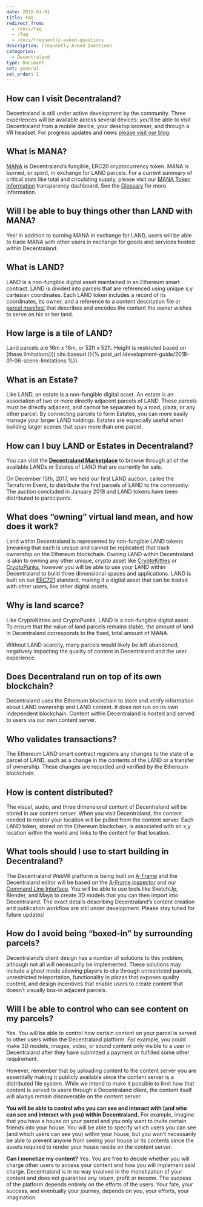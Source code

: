 ```yaml
---
date: 2018-01-01
title: FAQ
redirect_from:
  - /docs/faq
  - /faq
  - /docs/frequently-asked-questions
description: Frequently Asked Questions
categories:
  - Decentraland
type: Document
set: general
set_order: 1
---
```


## How can I visit Decentraland?

Decentraland is still under active development by the community. Three experiences will be available across several devices: you’ll be able to visit Decentraland from a mobile device, your desktop browser, and through a VR headset. For progress updates and news [please visit our blog](https://blog.decentraland.org/).

## What is MANA?

[MANA](https://etherscan.io/token/decentraland) is Decentraland’s fungible, ERC20 cryptocurrency token. MANA is burned, or spent, in exchange for LAND parcels. For a current summary of critical stats like total and circulating supply, please visit our [MANA Token Information](https://transparency.decentraland.org/) transparency dashboard. See the [Glossary](https://docs.decentraland.org/decentraland/glossary/) for more information.

## Will I be able to buy things other than LAND with MANA?

Yes! In addition to burning MANA in exchange for LAND, users will be able to trade MANA with other users in exchange for goods and services hosted within Decentraland.

## What is LAND?

LAND is a non-fungible digital asset maintained in an Ethereum smart contract. LAND is divided into parcels that are referenced using unique x,y cartesian coordinates. Each LAND token includes a record of its coordinates, its owner, and a reference to a content description file or [parcel manifest](https://github.com/decentraland/proposals/blob/master/dsp/0020.mediawiki) that describes and encodes the content the owner wishes to serve on his or her land.

## How large is a tile of LAND?

Land parcels are 16m x 16m, or 52ft x 52ft. Height is restricted based on [these limitations]{{ site.baseurl }}{% post_url /development-guide/2018-01-06-scene-limitations %}).

## What is an Estate?

Like LAND, an estate is a non-fungible digital asset. An estate is an association of two or more directly adjacent parcels of LAND. These parcels must be directly adjacent, and cannot be separated by a road, plaza, or any other parcel. By connecting parcels to form Estates, you can more easily manage your larger LAND holdings. Estates are especially useful when building larger scenes that span more than one parcel.

## How can I buy LAND or Estates in Decentraland?

You can visit the **[Decentraland Marketplace](https://market.decentraland.org)** to browse through all of the available LANDs or Estates of LAND that are currently for sale.

On December 15th, 2017, we held our first LAND auction, called the Terraform Event, to distribute the first parcels of LAND to the community. The auction concluded in January 2018 and LAND tokens have been distributed to participants.

## What does “owning” virtual land mean, and how does it work?

Land within Decentraland is represented by non-fungible LAND tokens (meaning that each is unique and cannot be replicated) that track ownership on the Ethereum blockchain. Owning LAND within Decentraland is akin to owning any other unique, crypto asset like [CryptoKitties](https://www.cryptokitties.co/) or [CryptoPunks](https://www.larvalabs.com/cryptopunks), however you will be able to use your LAND within Decentraland to build three dimensional spaces and applications. LAND is
built on our [ERC721](https://github.com/decentraland/erc721) standard, making it a digital asset that can be traded with other users, like other digital assets.

## Why is land scarce?

Like CryptoKitties and CryptoPunks, LAND is a non-fungible digital asset. To ensure that the value of land parcels remains stable, the amount of land in Decentraland corresponds to the fixed, total amount of MANA.

Without LAND scarcity, many parcels would likely be left abandoned, negatively impacting the quality of content in Decentraland and the user experience.

## Does Decentraland run on top of its own blockchain?

Decentraland uses the Ethereum blockchain to store and verify information about LAND ownership and LAND content. It does not run on its own independent blockchain. Content within Decentraland is hosted and served to users via our own content server.

## Who validates transactions?

The Ethereum LAND smart contract registers any changes to the state of a parcel of LAND, such as a change in the contents of the LAND or a transfer of ownership. These changes are recorded and verified by the Ethereum blockchain.

## How is content distributed?

The visual, audio, and three dimensional content of Decentraland will be stored in our content server. When you visit Decentraland, the content needed to render your location will be pulled from the content server. Each LAND token, stored on the Ethereum blockchain, is associated with an x,y location within the world and links to the content for that location.

## What tools should I use to start building in Decentraland?

The Decentraland WebVR platform is being built on [A-Frame](https://aframe.io/) and the Decentraland editor will be based on the [A-Frame inspector](https://github.com/aframevr/aframe-inspector) and our [Command Line Interface](doc:command-line-interface). You will be able to use tools like SketchUp, Blender, and Maya to create 3D models that you can then import into Decentraland. The exact details describing Decentraland’s content creation and publication workflow are still under
development. Please stay tuned for future updates!

## How do I avoid being “boxed-in” by surrounding parcels?

Decentraland’s client design has a number of solutions to this problem, although not all will necessarily be implemented. These solutions may include a ghost mode allowing players to clip through unrestricted parcels, unrestricted teleportation, functionality in plazas that exposes quality content, and design incentives that enable users to create content that doesn’t visually box-in adjacent parcels.

## Will I be able to control who can see content on my parcels?

Yes. You will be able to control how certain content on your parcel is served to other users within the Decentraland platform. For example, you could make 3D models, images, video, or sound content only visible to a user in Decentraland after they have submitted a payment or fulfilled some other requirement.

However, remember that by uploading content to the content server you are essentially making it publicly available since the content server is a distributed file system. While we intend to make it possible to limit how that content is served to users through a Decentraland client, the content itself will always remain discoverable on the content server.

**You will be able to control who you can see and interact with (and who can see and interact with you) within Decentraland.** For example, imagine that you have a house on your parcel and you only want to invite certain friends into your house. You will be able to specify which users you can see (and which users can see you) within your house, but you won’t necessarily be able to prevent anyone from seeing your house or its contents since the assets required to render your house reside on the content server.

**Can I monetize my content?**
Yes. You are free to decide whether you will charge other users to access your content and how you will implement said charge. Decentraland is in no way involved in the monetization of your content and does not guarantee any return, profit or income. The success of the platform depends entirely on the efforts of the users. Your fate, your success, and eventually your journey, depends on you, your efforts, your imagination.
